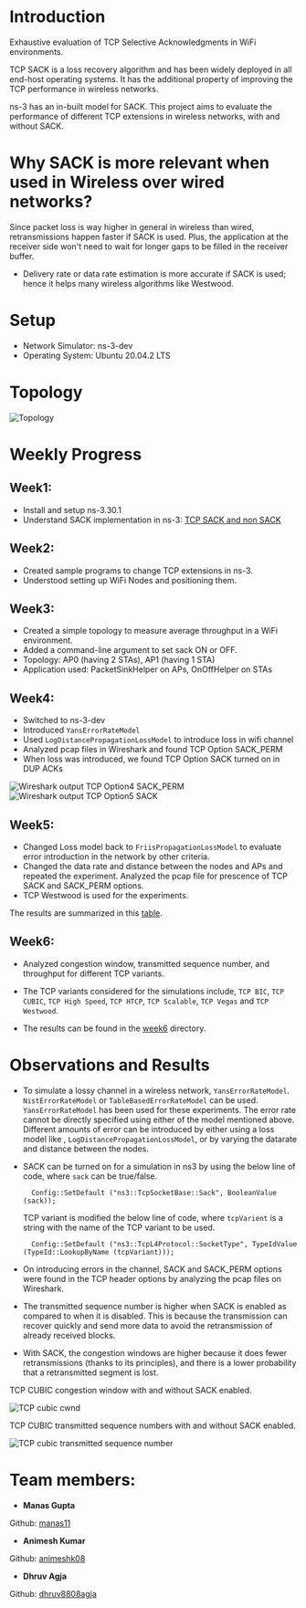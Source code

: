 # Introduction
​Exhaustive evaluation of TCP Selective Acknowledgments in WiFi environments.

TCP SACK is a loss recovery algorithm and has been widely deployed in all end-host
operating systems. It has the additional property of improving the TCP performance in wireless networks. 

ns-3 has an in-built model for SACK. This project aims to evaluate the performance of different TCP extensions in wireless networks, with and without SACK.

# Why SACK is more relevant when used in Wireless over wired networks?
Since packet loss is way higher in general in wireless than wired, retransmissions happen faster if SACK is used. Plus, the application at the receiver side won't need to wait for longer gaps to be filled in the receiver buffer.

- Delivery rate or data rate estimation is more accurate if SACK is used; hence it helps many wireless algorithms like Westwood.

# Setup
- Network Simulator: ns-3-dev
- Operating System: Ubuntu 20.04.2 LTS

# Topology

![Topology](./images/topology.png)

# Weekly Progress

## Week1: 
- Install and setup ns-3.30.1
- Understand SACK implementation in ns-3: [TCP SACK and non SACK](https://www.nsnam.org/docs/models/html/tcp.html#tcp-sack-and-non-sack)

## Week2:
- Created sample programs to change TCP extensions in ns-3.
- Understood setting up WiFi Nodes and positioning them.


## Week3:
- Created a simple topology to measure average throughput in a WiFi environment.
- Added a command-line argument to set sack ON or OFF.
- Topology: AP0 (having 2 STAs), AP1 (having 1 STA)
- Application used: PacketSinkHelper on APs, OnOffHelper on STAs

## Week4: 
- Switched to ns-3-dev
- Introduced `YansErrorRateModel`
- Used `LogDistancePropagationLossModel` to introduce loss in wifi channel
- Analyzed pcap files in Wireshark and found TCP Option SACK_PERM 
- When loss was introduced, we found TCP Option SACK turned on in DUP ACKs

![Wireshark output TCP Option4 SACK_PERM](./images/sack-permitted-tcp-option4-wireshark.png)
![Wireshark output TCP Option5 SACK](./images/sack-tcp-option5-wireshark.png)
    
## Week5:
- Changed Loss model back to `FriisPropagationLossModel` to evaluate error introduction in the network by other criteria.
- Changed the data rate and distance between the nodes and APs and repeated the experiment. Analyzed the pcap file for prescence of TCP SACK and SACK_PERM options. 
- TCP Westwood is used for the experiments.
 
The results are summarized in this [table](./week5/TCPWestwood_distance_datarate.csv).

## Week6:
- Analyzed congestion window, transmitted sequence number, and throughput for different TCP variants.

- The TCP variants considered for the simulations include, `TCP BIC`, `TCP CUBIC`, `TCP High Speed`, `TCP HTCP`, `TCP Scalable`, `TCP Vegas` and `TCP Westwood`.

- The results can be found in the [week6](./week6) directory.

# Observations and Results

* To simulate a lossy channel in a wireless network, `YansErrorRateModel`. `NistErrorRateModel` or `TableBasedErrorRateModel` can be used. `YansErrorRateModel` has been used for these experiments. The error rate cannot be directly specified using either of the model mentioned above. Different amounts of error can be introduced by either using a loss model like , `LogDistancePropagationLossModel`, or by varying the datarate and distance between the nodes.
  
* SACK can be turned on for a simulation in ns3 by using the below line of code, where `sack` can be true/false.
  ```
    Config::SetDefault ("ns3::TcpSocketBase::Sack", BooleanValue (sack));
  ```
  
  TCP variant is modified the below line of code, where `tcpVarient` is a string with the name of the TCP variant to be used.
  ```
    Config::SetDefault ("ns3::TcpL4Protocol::SocketType", TypeIdValue (TypeId::LookupByName (tcpVariant)));
  ```

* On introducing errors in the channel, SACK and SACK_PERM options were found in the TCP header options by analyzing the pcap files on Wireshark.

* The transmitted sequence number is higher when SACK is enabled as compared to when it is disabled. This is because the transmission can recover quickly and send more data to avoid the retransmission of already received blocks.

* With SACK, the congestion windows are higher because it does fewer retransmissions (thanks to its principles), and there is a lower probability that a retransmitted segment is lost. 

TCP CUBIC congestion window with and without SACK enabled.

![TCP cubic cwnd](./week6/TcpCubic/TcpCubic-cwnd.png)

TCP CUBIC transmitted sequence numbers with and without SACK enabled.

![TCP cubic transmitted sequence number](./week6/TcpCubic/TcpCubic-next-tx.png)

# Team members: 
* **Manas Gupta**
    
 Github: [manas11](https://github.com/manas11)
    
* **Animesh Kumar**
    
 Github: [animeshk08](https://github.com/animeshk08)

* **Dhruv Agja**
   
 Github: [dhruv8808agja](https://github.com/dhruv8808agja)
